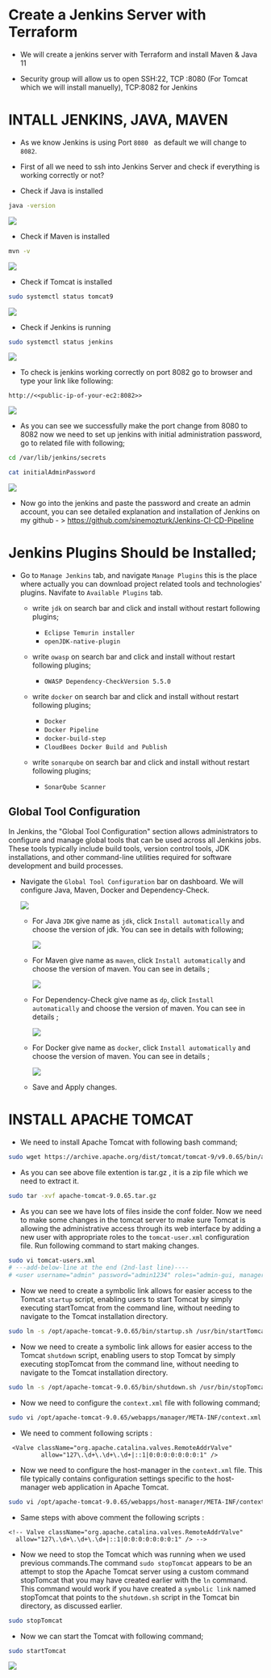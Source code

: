 # Create a Jenkins Server with Terraform

- We will create a jenkins server with Terraform and install Maven & Java 11

- Security group will allow us to open SSH:22, TCP :8080 (For Tomcat which we will install manuelly), TCP:8082 for Jenkins 


# INTALL JENKINS, JAVA, MAVEN 

- As we know Jenkins is using Port `8080 ` as default we will change to `8082`.

- First of all we need to ssh into Jenkins Server and check if everything is working correctly or not? 

- Check if Java is installed

```bash
java -version
```

![](./images/java.PNG)

- Check if Maven is installed

```bash
mvn -v
```

![](./images/maven.PNG)

- Check if Tomcat is installed

```bash
sudo systemctl status tomcat9
```

![](./images/tomcat-running.PNG)

- Check if Jenkins is running

```bash
sudo systemctl status jenkins
```
![](./images/jenkins.PNG)

- To check is jenkins working correctly on port 8082 go to browser and type your link like following:

```text
http://<<public-ip-of-your-ec2:8082>>
```

![](./images/jenkinsport.PNG)

- As you can see we successfully make the port change from 8080 to 8082 now we need to set up jenkins with initial administration password, go to related file with following;

```bash
cd /var/lib/jenkins/secrets
```

```bash
cat initialAdminPassword
```
![](./images/catinitial.PNG)


- Now go into the jenkins and paste the password and create an admin account, you can see detailed explanation and installation of Jenkins on my github - > https://github.com/sinemozturk/Jenkins-CI-CD-Pipeline


# Jenkins Plugins Should be Installed; 

- Go to `Manage Jenkins` tab, and navigate `Manage Plugins` this is the place where actually you can download project related tools and technologies' plugins. Navifate to `Available Plugins` tab.
    - write `jdk` on search bar and click and install without restart following plugins;
        - `Eclipse Temurin installer`
        - `openJDK-native-plugin `

    - write ` owasp ` on search bar and click and install without restart following plugins;
        - `OWASP Dependency-CheckVersion 5.5.0 `  
    - write ` docker ` on search bar and click and install without restart following plugins;
        - `Docker`
        - `Docker Pipeline`
        - `docker-build-step`
        - `CloudBees Docker Build and Publish`
    - write ` sonarqube ` on search bar and click and install without restart following plugins;
        - `SonarQube Scanner `


## Global Tool Configuration

In Jenkins, the "Global Tool Configuration" section allows administrators to configure and manage global tools that can be used across all Jenkins jobs. These tools typically include build tools, version control tools, JDK installations, and other command-line utilities required for software development and build processes.

- Navigate the `Global Tool Configuration` bar on dashboard. We will configure Java, Maven, Docker and Dependency-Check.

    ![](./images/global%20tool%20conf.PNG)

    - For Java `JDK` give name as `jdk`, click `Install automatically` and choose the version of jdk. You can see in details with following; 

        ![](./images/tool%20jdk%20config.PNG)

    - For Maven  give name as `maven`, click `Install automatically` and choose the version of maven. You can see in details ;

        ![](./images/maven1.PNG)

    - For Dependency-Check give name as `dp`, click `Install automatically` and choose the version of maven. You can see in details ;

        ![](./images/dependency.PNG)

    - For Docker give name as `docker`, click `Install automatically` and choose the version of maven. You can see in details ;

        ![](./images/docker.PNG)


    - Save and Apply changes. 

# INSTALL APACHE TOMCAT 



- We need to install Apache Tomcat with following bash command; 

```bash
sudo wget https://archive.apache.org/dist/tomcat/tomcat-9/v9.0.65/bin/apache-tomcat-9.0.65.tar.gz
```

- As you can see above file extention is tar.gz , it is a zip file which we need to extract it. 

```bash
sudo tar -xvf apache-tomcat-9.0.65.tar.gz
```

- As you can see we have lots of files inside the conf folder. Now we need to make some changes in the tomcat server to make sure Tomcat is allowing the administrative access through its web interface by adding a new user with appropriate roles to the  `tomcat-user.xml` configuration file. Run following command to start making changes.

```bash
sudo vi tomcat-users.xml
# ---add-below-line at the end (2nd-last line)----
# <user username="admin" password="admin1234" roles="admin-gui, manager-gui"/>
```
- Now we need to create a symbolic link allows for easier access to the Tomcat `startup` script, enabling users to start Tomcat by simply executing startTomcat from the command line, without needing to navigate to the Tomcat installation directory.


```bash
sudo ln -s /opt/apache-tomcat-9.0.65/bin/startup.sh /usr/bin/startTomcat
```
- Now we need to create a symbolic link allows for easier access to the Tomcat `shutdown` script, enabling users to stop Tomcat by simply executing stopTomcat from the command line, without needing to navigate to the Tomcat installation directory.

```bash
sudo ln -s /opt/apache-tomcat-9.0.65/bin/shutdown.sh /usr/bin/stopTomcat
```

- Now we need to configure the  `context.xml` file with following command; 


```bash
sudo vi /opt/apache-tomcat-9.0.65/webapps/manager/META-INF/context.xml
```

- We need to comment following scripts :

```
 <Valve className="org.apache.catalina.valves.RemoteAddrValve"
         allow="127\.\d+\.\d+\.\d+|::1|0:0:0:0:0:0:0:1" />
```

- Now we need to configure the host-manager in the `context.xml` file. This file typically contains configuration settings specific to the host-manager web application in Apache Tomcat.

```bash
sudo vi /opt/apache-tomcat-9.0.65/webapps/host-manager/META-INF/context.xml
```

- Same steps with above comment the following scripts : 

```
<!-- Valve className="org.apache.catalina.valves.RemoteAddrValve"
  allow="127\.\d+\.\d+\.\d+|::1|0:0:0:0:0:0:0:1" /> -->
```


- Now we need to stop the Tomcat which was running when we used previous commands.The command `sudo stopTomcat` appears to be an attempt to stop the Apache Tomcat server using a custom command stopTomcat that you may have created earlier with the `ln` command. This command would work if you have created a `symbolic link` named stopTomcat that points to the `shutdown.sh` script in the Tomcat bin directory, as discussed earlier.


```bash
sudo stopTomcat
```


- Now we can start the Tomcat with following command;

```bash
sudo startTomcat
```

![](./images/tomcat%20running.PNG)